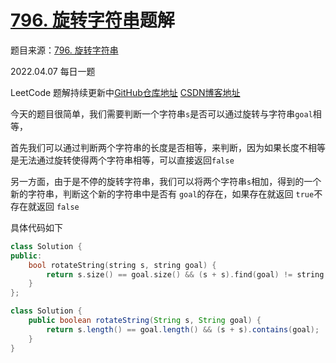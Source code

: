 # [796. 旋转字符串](https://leetcode-cn.com/problems/rotate-string/)题解

题目来源：[796. 旋转字符串](https://leetcode-cn.com/problems/rotate-string/)

2022.04.07 每日一题

LeetCode 题解持续更新中[GitHub仓库地址](https://github.com/SleepingXiaoming/LeetCode-Problem-Solution.git) [CSDN博客地址](https://blog.csdn.net/qq_46176960/category_11617162.html)



今天的题目很简单，我们需要判断一个字符串`s`是否可以通过旋转与字符串`goal`相等，

首先我们可以通过判断两个字符串的长度是否相等，来判断，因为如果长度不相等是无法通过旋转使得两个字符串相等，可以直接返回`false`

另一方面，由于是不停的旋转字符串，我们可以将两个字符串`s`相加，得到的一个新的字符串，判断这个新的字符串中是否有 `goal`的存在，如果存在就返回 `true`不存在就返回 `false` 

具体代码如下

```C++ [ ]
class Solution {
public:
    bool rotateString(string s, string goal) {
        return s.size() == goal.size() && (s + s).find(goal) != string::npos;
    }
};
```

```Java [ ]
class Solution {
    public boolean rotateString(String s, String goal) {
        return s.length() == goal.length() && (s + s).contains(goal);
    }
}
```


